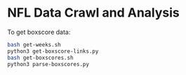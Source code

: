 # NFL Data Crawl and Analysis

To get boxscore data:

```sh
bash get-weeks.sh
python3 get-boxscore-links.py
bash get-boxscores.sh
python3 parse-boxscores.py
```
